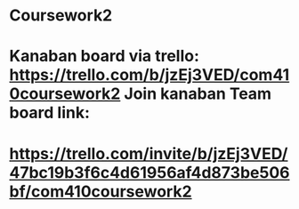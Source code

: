 # Coursework2
# Kanaban board via trello: https://trello.com/b/jzEj3VED/com410coursework2 Join kanaban Team board link: 
# https://trello.com/invite/b/jzEj3VED/47bc19b3f6c4d61956af4d873be506bf/com410coursework2
